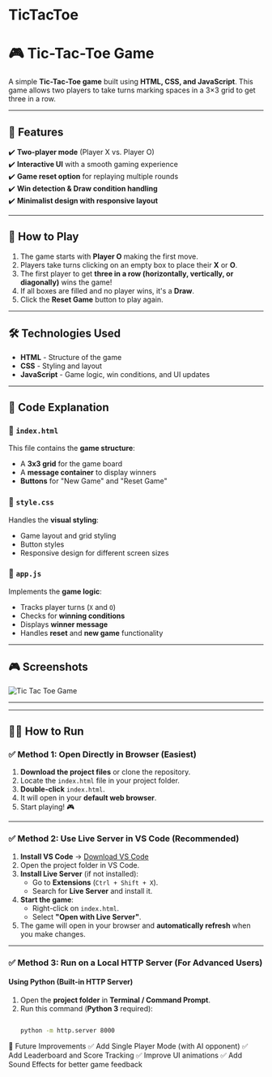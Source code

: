 # TicTacToe

# 🎮 Tic-Tac-Toe Game

A simple **Tic-Tac-Toe game** built using **HTML, CSS, and JavaScript**. This game allows two players to take turns marking spaces in a 3×3 grid to get three in a row.

---

## 🚀 Features

✔️ **Two-player mode** (Player X vs. Player O)  
✔️ **Interactive UI** with a smooth gaming experience  
✔️ **Game reset option** for replaying multiple rounds  
✔️ **Win detection & Draw condition handling**  
✔️ **Minimalist design with responsive layout**  

---

## 🎯 How to Play
1. The game starts with **Player O** making the first move.
2. Players take turns clicking on an empty box to place their **X** or **O**.
3. The first player to get **three in a row (horizontally, vertically, or diagonally)** wins the game!
4. If all boxes are filled and no player wins, it's a **Draw**.
5. Click the **Reset Game** button to play again.

---

## 🛠️ Technologies Used
- **HTML** - Structure of the game  
- **CSS** - Styling and layout  
- **JavaScript** - Game logic, win conditions, and UI updates  

---



## 📜 Code Explanation

### 🔹 `index.html`
This file contains the **game structure**:
- A **3x3 grid** for the game board
- A **message container** to display winners
- **Buttons** for "New Game" and "Reset Game"

### 🔹 `style.css`
Handles the **visual styling**:
- Game layout and grid styling
- Button styles
- Responsive design for different screen sizes

### 🔹 `app.js`
Implements the **game logic**:
- Tracks player turns (`X` and `O`)
- Checks for **winning conditions**
- Displays **winner message**
- Handles **reset** and **new game** functionality

---

## 🎮 Screenshots
![Tic Tac Toe Game](![image](https://github.com/user-attachments/assets/dc2c0b4e-ef0c-4340-9188-2414b687efcf)
)

---


 
---

## 🏃‍♂️ How to Run  

### ✅ **Method 1: Open Directly in Browser (Easiest)**  
1. **Download the project files** or clone the repository.  
2. Locate the `index.html` file in your project folder.  
3. **Double-click** `index.html`.  
4. It will open in your **default web browser**.  
5. Start playing! 🎮  

---

### ✅ **Method 2: Use Live Server in VS Code (Recommended)**  
1. **Install VS Code** → [Download VS Code](https://code.visualstudio.com/)  
2. Open the project folder in VS Code.  
3. **Install Live Server** (if not installed):  
   - Go to **Extensions** (`Ctrl + Shift + X`).  
   - Search for **Live Server** and install it.  
4. **Start the game**:  
   - Right-click on `index.html`.  
   - Select **"Open with Live Server"**.  
5. The game will open in your browser and **automatically refresh** when you make changes.  

---

### ✅ **Method 3: Run on a Local HTTP Server** (For Advanced Users)  
#### **Using Python (Built-in HTTP Server)**  
1. Open the **project folder** in **Terminal / Command Prompt**.  
2. Run this command (**Python 3** required):  
   ```bash

   python -m http.server 8000

🔧 Future Improvements
✅ Add Single Player Mode (with AI opponent)
✅ Add Leaderboard and Score Tracking
✅ Improve UI animations
✅ Add Sound Effects for better game feedback
